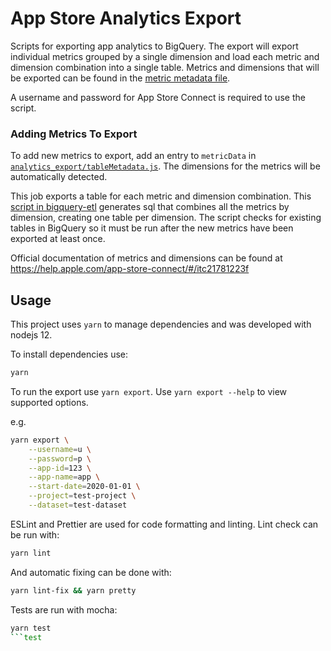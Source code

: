 # App Store Analytics Export

Scripts for exporting app analytics to BigQuery.
The export will export individual metrics grouped by a single dimension and load each
metric and dimension combination into a single table.
Metrics and dimensions that will be exported can be found in the 
[metric metadata file](analytics_export/tableMetadata.js).

A username and password for App Store Connect is required to use the script. 

### Adding Metrics To Export

To add new metrics to export, add an entry to `metricData` in
[`analytics_export/tableMetadata.js`](analytics_export/tableMetadata.js).
The dimensions for the metrics will be automatically detected.

This job exports a table for each metric and dimension combination.
This [script in bigquery-etl](https://github.com/mozilla/bigquery-etl/blob/master/script/marketing/generate_app_store_queries.py)
generates sql that combines all the metrics by dimension, creating one table per dimension.
The script checks for existing tables in BigQuery so it must be run after the new metrics have been exported at least once.

Official documentation of metrics and dimensions can be found at 
https://help.apple.com/app-store-connect/#/itc21781223f

## Usage

This project uses `yarn` to manage dependencies and was developed with nodejs 12.

To install dependencies use:
```sh
yarn
```

To run the export use `yarn export`.  Use `yarn export --help` to view supported options.

e.g.
```sh
yarn export \
    --username=u \
    --password=p \
    --app-id=123 \
    --app-name=app \
    --start-date=2020-01-01 \
    --project=test-project \
    --dataset=test-dataset
```

ESLint and Prettier are used for code formatting and linting.
Lint check can be run with:
```sh
yarn lint
```
And automatic fixing can be done with:
```sh
yarn lint-fix && yarn pretty
```

Tests are run with mocha:
```sh
yarn test
```test
